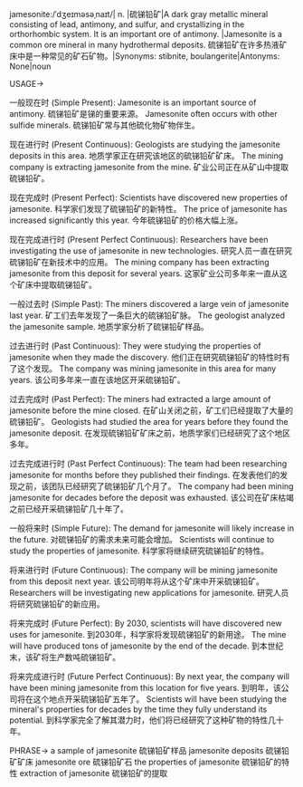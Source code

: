 jamesonite:/ˈdʒeɪməsəˌnaɪt/| n. |硫锑铅矿|A dark gray metallic mineral consisting of lead, antimony, and sulfur, and crystallizing in the orthorhombic system.  It is an important ore of antimony. |Jamesonite is a common ore mineral in many hydrothermal deposits. 硫锑铅矿在许多热液矿床中是一种常见的矿石矿物。|Synonyms: stibnite, boulangerite|Antonyms: None|noun

USAGE->

一般现在时 (Simple Present):
Jamesonite is an important source of antimony. 硫锑铅矿是锑的重要来源。
Jamesonite often occurs with other sulfide minerals. 硫锑铅矿常与其他硫化物矿物伴生。


现在进行时 (Present Continuous):
Geologists are studying the jamesonite deposits in this area. 地质学家正在研究该地区的硫锑铅矿矿床。
The mining company is extracting jamesonite from the mine. 矿业公司正在从矿山中提取硫锑铅矿。


现在完成时 (Present Perfect):
Scientists have discovered new properties of jamesonite. 科学家们发现了硫锑铅矿的新特性。
The price of jamesonite has increased significantly this year. 今年硫锑铅矿的价格大幅上涨。


现在完成进行时 (Present Perfect Continuous):
Researchers have been investigating the use of jamesonite in new technologies. 研究人员一直在研究硫锑铅矿在新技术中的应用。
The mining company has been extracting jamesonite from this deposit for several years.  这家矿业公司多年来一直从这个矿床中提取硫锑铅矿。


一般过去时 (Simple Past):
The miners discovered a large vein of jamesonite last year. 矿工们去年发现了一条巨大的硫锑铅矿脉。
The geologist analyzed the jamesonite sample. 地质学家分析了硫锑铅矿样品。


过去进行时 (Past Continuous):
They were studying the properties of jamesonite when they made the discovery. 他们正在研究硫锑铅矿的特性时有了这个发现。
The company was mining jamesonite in this area for many years.  该公司多年来一直在该地区开采硫锑铅矿。


过去完成时 (Past Perfect):
The miners had extracted a large amount of jamesonite before the mine closed. 在矿山关闭之前，矿工们已经提取了大量的硫锑铅矿。
Geologists had studied the area for years before they found the jamesonite deposit. 在发现硫锑铅矿矿床之前，地质学家们已经研究了这个地区多年。


过去完成进行时 (Past Perfect Continuous):
The team had been researching jamesonite for months before they published their findings.  在发表他们的发现之前，该团队已经研究了硫锑铅矿几个月了。
The company had been mining jamesonite for decades before the deposit was exhausted.  该公司在矿床枯竭之前已经开采硫锑铅矿几十年了。


一般将来时 (Simple Future):
The demand for jamesonite will likely increase in the future.  对硫锑铅矿的需求未来可能会增加。
Scientists will continue to study the properties of jamesonite. 科学家将继续研究硫锑铅矿的特性。


将来进行时 (Future Continuous):
The company will be mining jamesonite from this deposit next year.  该公司明年将从这个矿床中开采硫锑铅矿。
Researchers will be investigating new applications for jamesonite. 研究人员将研究硫锑铅矿的新应用。


将来完成时 (Future Perfect):
By 2030, scientists will have discovered new uses for jamesonite. 到2030年，科学家将发现硫锑铅矿的新用途。
The mine will have produced tons of jamesonite by the end of the decade. 到本世纪末，该矿将生产数吨硫锑铅矿。


将来完成进行时 (Future Perfect Continuous):
By next year, the company will have been mining jamesonite from this location for five years. 到明年，该公司将在这个地点开采硫锑铅矿五年了。
Scientists will have been studying the mineral's properties for decades by the time they fully understand its potential. 到科学家完全了解其潜力时，他们将已经研究了这种矿物的特性几十年。


PHRASE->
a sample of jamesonite  硫锑铅矿样品
jamesonite deposits  硫锑铅矿矿床
jamesonite ore  硫锑铅矿石
the properties of jamesonite  硫锑铅矿的特性
extraction of jamesonite  硫锑铅矿的提取

